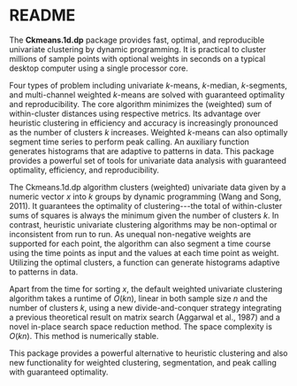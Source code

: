 # README

The **Ckmeans.1d.dp** package provides fast, optimal, and reproducible univariate clustering by dynamic programming. It is practical to cluster millions of sample points with optional weights in seconds on a typical desktop computer using a single processor core.

Four types of problem including univariate $k$-means, $k$-median, $k$-segments, and multi-channel weighted $k$-means are solved with guaranteed optimality and reproducibility. The core algorithm minimizes the (weighted) sum of within-cluster distances using respective metrics. Its advantage over heuristic clustering in efficiency and accuracy is increasingly pronounced as the number of clusters $k$ increases. Weighted $k$-means can also optimally segment time series to perform peak calling. An auxiliary function generates histograms that are adaptive to patterns in data. This package provides a powerful set of tools for univariate data analysis with guaranteed optimality, efficiency, and reproducibility.

The Ckmeans.1d.dp algorithm clusters (weighted) univariate data given by a numeric vector $x$ into $k$ groups by dynamic programming (Wang and Song, 2011). It guarantees the optimality of clustering---the total of within-cluster sums of squares is always the minimum given the number of clusters $k$. In contrast, heuristic univariate clustering algorithms may be non-optimal or inconsistent from run to run. As unequal non-negative weights are supported for each point, the algorithm can also segment a time course using the time points as input and the values at each time point as weight. Utilizing the optimal clusters, a function can generate histograms adaptive to patterns in data.

Apart from the time for sorting $x$, the default weighted univariate clustering algorithm takes a runtime of $O(kn)$, linear in both sample size $n$ and the number of clusters $k$, using a new divide-and-conquer strategy integrating a previous theoretical result on matrix search (Aggarwal et al., 1987) and a novel in-place search space reduction method. The space complexity is $O(kn)$. This method is numerically stable.

This package provides a powerful alternative to heuristic clustering and also new functionality for weighted clustering, segmentation, and peak calling with guaranteed optimality.
